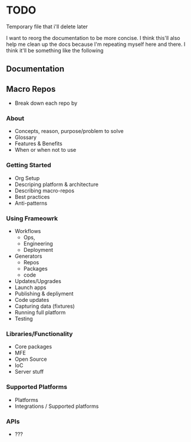 # TODO
Temporary file that i'll delete later

I want to reorg the documentation to be more concise. I think this'll also help me clean up the docs because I'm repeating myself here and there. I think it'll be something like the following

## Documentation
## Macro Repos
- Break down each repo by

### About
- Concepts, reason, purpose/problem to solve
- Glossary
- Features & Benefits
- When or when not to use

### Getting Started
- Org Setup
- Descriping platform & architecture
- Describing macro-repos
- Best practices
- Anti-patterns

### Using Frameowrk
- Workflows
  - Ops, 
  - Engineering
  - Deployment
- Generators
  - Repos
  - Packages
  - code
- Updates/Upgrades
- Launch apps
- Publishing & depliyment
- Code updates
- Capturing data (fixtures)
- Running full platform
- Testing

### Libraries/Functionality
- Core packages
- MFE
- Open Source
- IoC
- Server stuff

### Supported Platforms
- Platforms
- Integrations / Supported platforms

### APIs
- ???

